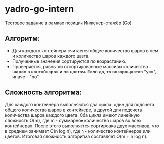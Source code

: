 # yadro-go-intern
Тестовое задание в рамках позиции Инженер-стажёр (Go)

## Алгоритм:

- Для каждого контейнера считается общее количество шаров в нем и количество шаров каждого цвета. 
- Полученные значения сортируются по возрастанию. 
- Проверяется, равны ли отсортированные массивы количества шаров в контейнерах и по цветам. Если да, то возвращается "yes", иначе - "no".

## Сложность алгоритма:
Для каждого контейнера выполняются два цикла: один для подсчета общего количества шаров в контейнере, а другой для подсчета количества шаров каждого цвета. Оба цикла имеют линейную сложность O(m), где m - суммарное количество шаров во всех контейнерах. После этого выполняется сортировка двух массивов, что в среднем занимает O(n log n), где n - количество контейнеров или цветов. Итоговая сложность алгоритма составляет O(m + n log n).